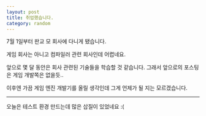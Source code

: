 ```yaml
---
layout: post
title: 취업했습니다.
category: random
---
```


7월 1일부터 판교 모 회사에 다니게 됐습니다.

게임 회사는 아니고 컴파일러 관련 회사인데 어렵네요.

앞으로 몇 달 동안은 회사 관련된 기술들을 학습할 것 같습니다.
그래서 앞으로의 포스팅은 게임 개발쪽은 없을듯..

이후엔 가끔 게임 엔진 개발기를 올릴 생각인데 그게 언제가 될 지는 모르겠습니다.

---

오늘은 테스트 환경 만드는데 많은 삽질이 있었네요 :(